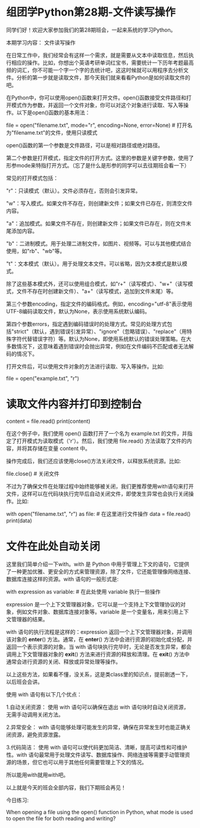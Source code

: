 # 组团学Python第28期-文件读写操作

同学们好！欢迎大家参加我们的第28期班会，一起来系统的学习Python。

本期学习内容： 文件读写操作

在日常工作中，我们经常会有这样一个需求，就是需要从文本中读取信息，然后执行相应的操作。比如，你想出个英语考研单词红宝书，需要统计一下历年考题最高频的词汇，你不可能一个字一个字的去统计吧，这这时候就可以用程序去分析文件。分析的第一步就是读取文件，那今天我们就来看看Python是如何读取文件的吧。

在Python中，你可以使用open()函数来打开文件。open()函数接受文件路径和打开模式作为参数，并返回一个文件对象，你可以对这个对象进行读取、写入等操作。以下是open()函数的基本用法：

file = open("filename.txt", mode="r", encoding=None, error=None)  # 打开名为"filename.txt"的文件，使用只读模式

open()函数的第一个参数是文件路径，可以是相对路径或绝对路径。

第二个参数是打开模式，指定文件的打开方式。这里的参数是关键字参数，使用了形参mode来特指打开方式。（忘了是什么是形参的同学可以去往期班会看一下）

常见的打开模式包括：

"r"：只读模式（默认）。文件必须存在，否则会引发异常。

"w"：写入模式。如果文件不存在，则创建新文件；如果文件已存在，则清空文件内容。

"a"：追加模式。如果文件不存在，则创建新文件；如果文件已存在，则在文件末尾添加内容。

"b"：二进制模式。用于处理二进制文件，如图片、视频等。可以与其他模式结合使用，如"rb"、"wb"等。

"t"：文本模式（默认）。用于处理文本文件。可以省略，因为文本模式是默认模式。

除了这些基本模式外，还可以使用组合模式，如"r+"（读写模式）、"w+"（读写模式，文件不存在时创建新文件）、"a+"（读写模式，追加到文件末尾）等。

第三个参数encoding，指定文件的编码格式。例如，encoding="utf-8"表示使用UTF-8编码读取文件，默认为None，表示使用系统默认编码。

第四个参数errors，指定遇到编码错误时的处理方式。常见的处理方式包括"strict"（默认，遇到错误引发异常）、"ignore"（忽略错误）、"replace"（用特殊字符代替错误字符）等。默认为None，即使用系统默认的错误处理策略。在大多数情况下，这意味着遇到错误时会抛出异常，例如在文件编码不匹配或者无法解码的情况下。

打开文件后，可以使用文件对象的方法进行读取、写入等操作。比如:

file = open("example.txt", "r")

# 读取文件内容并打印到控制台
content = file.read()
print(content)

在这个例子中，我们使用 open() 函数打开了一个名为 example.txt 的文件，并指定了打开模式为读取模式（'r'）。然后，我们使用 file.read() 方法读取了文件的内容，并将其存储在变量 content 中。

操作完成后，我们还应该使用close()方法关闭文件，以释放系统资源。比如:

file.close()  # 关闭文件

不过为了确保文件在处理过程中始终能够被关闭，我们更推荐使用with语句来打开文件，这样可以在代码块执行完毕后自动关闭文件，即使发生异常也会执行关闭操作。比如:

with open("filename.txt", "r") as file:
    # 在这里进行文件操作
    data = file.read()
    print(data)
# 文件在此处自动关闭

这里我们简单介绍一下with。with 是 Python 中用于管理上下文的语句，它提供了一种更加优雅、更安全的方式来管理资源，除了文件，它还能管理像网络连接、数据库连接这样的资源。with 语句的一般形式是:

with expression as variable:
    # 在此处使用 variable 执行一些操作

expression 是一个上下文管理器对象，它可以是一个支持上下文管理协议的对象，例如文件对象、数据库连接对象等。variable 是一个变量名，用来引用上下文管理器的结果。

with 语句的执行流程是这样的：expression 返回一个上下文管理器对象，并调用该对象的 __enter__() 方法。通常，在 __enter__() 方法中会进行资源的初始化或分配，并返回一个表示资源的对象。当 with 语句块执行完毕时，无论是否发生异常，都会调用上下文管理器对象的 __exit__() 方法来进行资源的释放和清理。在 __exit__() 方法中通常会进行资源的关闭、释放或异常处理等操作。

以上这些方法，如果看不懂，没关系，这是类class里的知识点，提前剧透一下，以后班会会讲。

使用 with 语句有以下几个优点：

1.自动关闭资源： 使用 with 语句可以确保在退出 with 语句块时自动关闭资源，无需手动调用关闭方法。

2.异常安全： with 语句能够处理可能发生的异常，确保在异常发生时也能正确关闭资源，避免资源泄露。

3.代码简洁： 使用 with 语句可以使代码更加简洁、清晰，提高可读性和可维护性。with 语句最常用于处理文件读写、数据库操作、网络连接等需要手动管理资源的场景，但它也可以用于其他任何需要管理上下文的情况。

所以能用with就用with吧。

以上就是今天的班会全部内容，我们下期班会再见！

今日练习:

When opening a file using the open() function in Python, what mode is used to open the file for both reading and writing?

